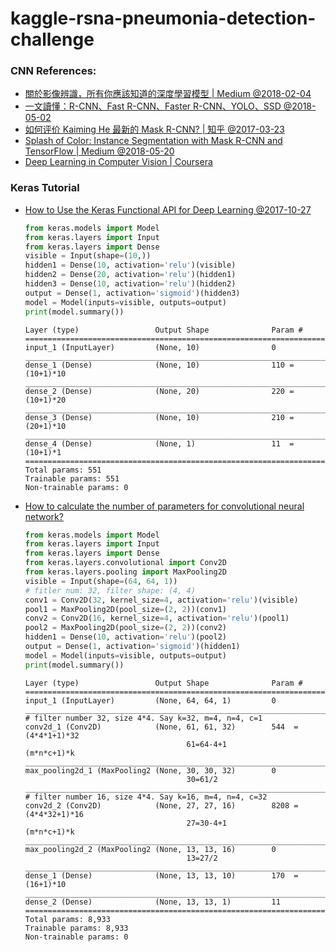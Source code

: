 # kaggle-rsna-pneumonia-detection-challenge

### CNN References:

- [關於影像辨識，所有你應該知道的深度學習模型 | Medium @2018-02-04](https://medium.com/@syshen/%E7%89%A9%E9%AB%94%E5%81%B5%E6%B8%AC-object-detection-740096ec4540)
- [一文讀懂：R-CNN、Fast R-CNN、Faster R-CNN、YOLO、SSD @2018-05-02](https://hk.saowen.com/a/ea0b8f4a0266432ae2df9b75548929b77393a26141d06a70f8a3061025462b77)
- [如何评价 Kaiming He 最新的 Mask R-CNN? | 知乎 @2017-03-23](https://www.zhihu.com/question/57403701)
- [Splash of Color: Instance Segmentation with Mask R-CNN and TensorFlow | Medium @2018-05-20](https://engineering.matterport.com/splash-of-color-instance-segmentation-with-mask-r-cnn-and-tensorflow-7c761e238b46)
- [Deep Learning in Computer Vision | Coursera](https://zh-tw.coursera.org/lecture/deep-learning-in-computer-vision/region-based-convolutional-neural-network-yU6QP)


### Keras Tutorial

- [How to Use the Keras Functional API for Deep Learning @2017-10-27](https://machinelearningmastery.com/keras-functional-api-deep-learning/)
	
	```python
	from keras.models import Model
	from keras.layers import Input
	from keras.layers import Dense
	visible = Input(shape=(10,))
	hidden1 = Dense(10, activation='relu')(visible)
	hidden2 = Dense(20, activation='relu')(hidden1)
	hidden3 = Dense(10, activation='relu')(hidden2)
	output = Dense(1, activation='sigmoid')(hidden3)
	model = Model(inputs=visible, outputs=output)
	print(model.summary())
	```
	
	```
	Layer (type)                 Output Shape              Param #
	===========================================================================
	input_1 (InputLayer)         (None, 10)                0
	___________________________________________________________________________
	dense_1 (Dense)              (None, 10)                110 =(10+1)*10
	___________________________________________________________________________
	dense_2 (Dense)              (None, 20)                220 =(10+1)*20
	___________________________________________________________________________
	dense_3 (Dense)              (None, 10)                210 =(20+1)*10
	___________________________________________________________________________
	dense_4 (Dense)              (None, 1)                 11  =(10+1)*1
	===========================================================================
	Total params: 551
	Trainable params: 551
	Non-trainable params: 0
	```
	
- [How to calculate the number of parameters for convolutional neural network?](https://stackoverflow.com/a/42787467/9041712)

	```python
	from keras.models import Model
	from keras.layers import Input
	from keras.layers import Dense
	from keras.layers.convolutional import Conv2D
	from keras.layers.pooling import MaxPooling2D
	visible = Input(shape=(64, 64, 1))
	# fitler num: 32, filter shape: (4, 4)
	conv1 = Conv2D(32, kernel_size=4, activation='relu')(visible)
	pool1 = MaxPooling2D(pool_size=(2, 2))(conv1)
	conv2 = Conv2D(16, kernel_size=4, activation='relu')(pool1)
	pool2 = MaxPooling2D(pool_size=(2, 2))(conv2)
	hidden1 = Dense(10, activation='relu')(pool2)
	output = Dense(1, activation='sigmoid')(hidden1)
	model = Model(inputs=visible, outputs=output)
	print(model.summary())
	```
	
	```
	Layer (type)                 Output Shape              Param #
	===========================================================================
	input_1 (InputLayer)         (None, 64, 64, 1)         0
	___________________________________________________________________________
	# filter number 32, size 4*4. Say k=32, m=4, n=4, c=1
	conv2d_1 (Conv2D)            (None, 61, 61, 32)        544  = (4*4*1+1)*32
	                                    61=64-4+1                 (m*n*c+1)*k
	___________________________________________________________________________
	max_pooling2d_1 (MaxPooling2 (None, 30, 30, 32)        0
	                                    30=61/2
	___________________________________________________________________________
	# filter number 16, size 4*4. Say k=16, m=4, n=4, c=32
	conv2d_2 (Conv2D)            (None, 27, 27, 16)        8208 = (4*4*32+1)*16
	                                    27=30-4+1                 (m*n*c+1)*k
	___________________________________________________________________________
	max_pooling2d_2 (MaxPooling2 (None, 13, 13, 16)        0
	                                    13=27/2
	___________________________________________________________________________
	dense_1 (Dense)              (None, 13, 13, 10)        170  = (16+1)*10
	___________________________________________________________________________
	dense_2 (Dense)              (None, 13, 13, 1)         11
	===========================================================================
	Total params: 8,933
	Trainable params: 8,933
	Non-trainable params: 0
	```
	
